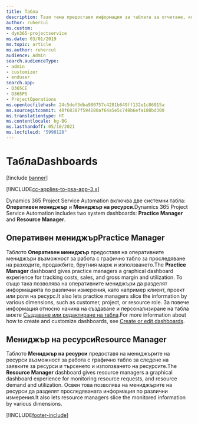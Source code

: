 ```yaml
---
title: Табла
description: Тази тема предоставя информация за таблата за отчитане, които са включени в Dynamics 365 Project Service Automation.
author: ruhercul
ms.custom:
- dyn365-projectservice
ms.date: 03/01/2019
ms.topic: article
ms.author: ruhercul
audience: Admin
search.audienceType:
- admin
- customizer
- enduser
search.app:
- D365CE
- D365PS
- ProjectOperations
ms.openlocfilehash: 24c5def3dba980757c4281b649ff132e1c86915a
ms.sourcegitcommit: 40f68387f594180af64a5e5c748b6efa188bd300
ms.translationtype: HT
ms.contentlocale: bg-BG
ms.lasthandoff: 05/10/2021
ms.locfileid: "5998128"
---
```

# <a name="dashboards"></a><span data-ttu-id="2b9c8-103">Табла</span><span class="sxs-lookup"><span data-stu-id="2b9c8-103">Dashboards</span></span>

[!include [banner](../includes/psa-now-project-operations.md)]

[!INCLUDE[cc-applies-to-psa-app-3.x](../includes/cc-applies-to-psa-app-3x.md)]

<span data-ttu-id="2b9c8-104">Dynamics 365 Project Service Automation включва две системни табла: **Оперативен мениджър** и **Мениджър на ресурси**.</span><span class="sxs-lookup"><span data-stu-id="2b9c8-104">Dynamics 365 Project Service Automation includes two system dashboards: **Practice Manager** and **Resource Manager**.</span></span>

## <a name="practice-manager"></a><span data-ttu-id="2b9c8-105">Оперативен мениджър</span><span class="sxs-lookup"><span data-stu-id="2b9c8-105">Practice Manager</span></span> 

<span data-ttu-id="2b9c8-106">Таблото **Оперативен мениджър** предоставя на оперативните мениджъри възможност за работа с графично табло за проследяване на разходите, продажбите, брутния марж и използването.</span><span class="sxs-lookup"><span data-stu-id="2b9c8-106">The **Practice Manager** dashboard gives practice managers a graphical dashboard experience for tracking costs, sales, and gross margin and utilization.</span></span> <span data-ttu-id="2b9c8-107">То също така позволява на оперативните мениджъри да разделят информацията по различни измерения, като например клиент, проект или роля на ресурс.</span><span class="sxs-lookup"><span data-stu-id="2b9c8-107">It also lets practice managers slice the information by various dimensions, such as customer, project, or resource role.</span></span> <span data-ttu-id="2b9c8-108">За повече информация относно начина на създаване и персонализиране на табла вижте [Създаване или редактиране на табла](/dynamics365/customerengagement/on-premises/customize/create-edit-dashboards).</span><span class="sxs-lookup"><span data-stu-id="2b9c8-108">For more information about how to create and customize dashboards, see [Create or edit dashboards](/dynamics365/customerengagement/on-premises/customize/create-edit-dashboards).</span></span>

## <a name="resource-manager"></a><span data-ttu-id="2b9c8-109">Мениджър на ресурси</span><span class="sxs-lookup"><span data-stu-id="2b9c8-109">Resource Manager</span></span> 

<span data-ttu-id="2b9c8-110">Таблото **Мениджър на ресурси** предоставя на мениджърите на ресурси възможност за работа с графично табло за следене на заявките за ресурси и търсенето и използването на ресурсите.</span><span class="sxs-lookup"><span data-stu-id="2b9c8-110">The **Resource Manager** dashboard gives resource managers a graphical dashboard experience for monitoring resource requests, and resource demand and utilization.</span></span> <span data-ttu-id="2b9c8-111">Освен това позволява на мениджърите на ресурси да разделят проследяваната информация по различни измерения.</span><span class="sxs-lookup"><span data-stu-id="2b9c8-111">It also lets resource managers slice the monitored information by various dimensions.</span></span>


[!INCLUDE[footer-include](../includes/footer-banner.md)]